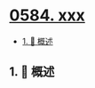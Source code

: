 # [0584. xxx](https://github.com/Tdahuyou/TNotes.leetcode/tree/main/notes/0584.%20xxx)

<!-- region:toc -->

- [1. 📝 概述](#1--概述)

<!-- endregion:toc -->

## 1. 📝 概述
